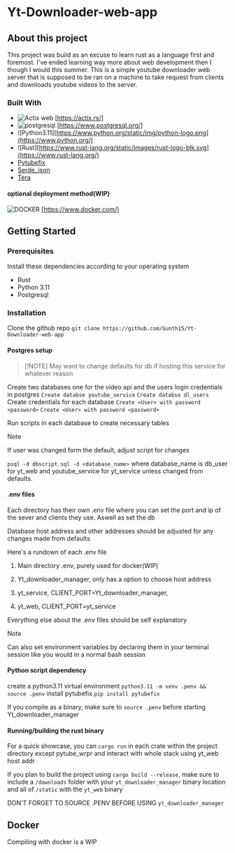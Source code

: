 # Yt-Downloader-web-app

## About this project

This project was build as an excuse to learn rust as a language first and foremost.
I've ended learning way more about web development then I though I would this summer.
This is a simple youtube downloader web server that is supposed to be ran on a machine to take request from clients and downloads youtube videos to the server.

### Built With

- ![Actix web](https://actix.rs/img/logo.png) [https://actix.rs/]
- ![postgresql](https://www.postgresql.org/media/img/about/press/elephant.png) [https://www.postgresql.org/]
- ![Python3.11][https://www.python.org/static/img/python-logo.png](https://www.python.org/)
- ![Rust][https://www.rust-lang.org/static/images/rust-logo-blk.svg](https://www.rust-lang.org/)
- [Pytubefix](https://github.com/JuanBindez/pytubefix)
- [Serde_json](https://github.com/serde-rs/json)
- [Tera](https://github.com/Keats/tera)

#### optional deployment method(WIP)

![DOCKER](https://driftt.imgix.net/https%3A%2F%2Fdriftt.imgix.net%2Fhttps%253A%252F%252Fs3.us-east-1.amazonaws.com%252Fcustomer-api-avatars-prod%252F5244849%252Fb3353cad7116db6f9be2bc43cfbc048374xfdtnudd3c%3Ffit%3Dmax%26fm%3Dpng%26h%3D200%26w%3D200%26s%3D7ff0c42ec0bafa67064f35811896732f?fit=max&fm=png&h=200&w=200&s=e33d56d911e571a3b45193bc603e41a1) [https://www.docker.com/]

## Getting Started

### Prerequisites

Install these dependencies according to your operating system

- Rust
- Python 3.11
- Postgresql

### Installation

Clone the github repo
`git clone https://github.com/Gunth15/Yt-Downloader-web-app`

#### Postgres setup
>
> [!NOTE]
> May want to change defaults for db if hosting this service for whatever reason

Create two databases one for the video api and the users login credentials in postgres
`Create databse youtube_service`
`Create databse dl_users`
Create credentials  for each database
`Create <User> with password <password>`
`Create <User> with password <password>`

Run scripts in each database to create necessary tables
> [!NOTE]
> If user was changed form the default, adjust script for changes

`psql -d dbscript.sql -d <database_name>`
where database_name is db_user for yt_web and youtube_service for yt_service unless changed from defaults.

#### .env files

Each directory has their own .env file where you can set the port and ip of the sever and clients they use. Aswell as set the db

Database host address and other addresses should be adjusted for any changes made from defaults

Here's a rundown of each .env file

1. Main directory .env, purely used for docker(WIP)

2. Yt_downloader_manager, only has a option to choose host address

3. yt_service, CLIENT_PORT=Yt_downloader_manager,

4. yt_web, CLIENT_PORT=yt_service

Everything else about the .env files should be self explanatory

> [!NOTE]
> Can also set environment variables by declaring them in your terminal session like you would in a normal bash session

#### Python script dependency

create a python3.11 virtual environment
`python3.11 -m venv .penv && source .penv`
install pytubefix
`pip install pytubefix`

If you compile as a binary, make sure to `source .penv` before starting Yt_downloader_manager

#### Running/building the rust binary

For a quick showcase, you can `cargo run` in each crate within the project directory except pytube_wrpr and interact with whole stack using yt_web host addr

If you plan to build the project using `cargo build --release`, make sure to include a `/downloads` folder with your `yt_downloader_manager` binary location
and all of `/static` with the `yt_web` binary

DON'T FORGET TO SOURCE .PENV BEFORE USING `yt_downloader_manager`

## Docker

Compiling with docker is a WIP
